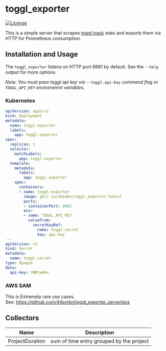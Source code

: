 # toggl_exporter

[![License](https://img.shields.io/badge/License-Apache%202.0-blue.svg)](https://opensource.org/licenses/Apache-2.0)

This is a simple server that scrapes [toggl track](https://toggl.com/track/) stats and exports them via HTTP for Prometheus consumption.

## Installation and Usage

The `toggl_exporter` listens on HTTP port 9981 by default. See the `--help` output for more options.

*Note: You must pass toggl api key via `--toggl.api-key` command flag or `TOGGL_API_KEY` environemnt variables.*

### Kubernetes

```yaml
apiVersion: apps/v1
kind: Deployment
metadata:
  name: toggl-exporter
  labels:
    app: toggl-exporter
spec:
  replicas: 1
  selector:
    matchLabels:
      app: toggl-exporter
  template:
    metadata:
      labels:
        app: toggl-exporter
    spec:
      containers:
      - name: toggl-exporter
        image: ghcr.io/44smkn/toggl_exporter:latest
        ports:
        - containerPort: 9981
        env:
        - name: TOGGL_API_KEY
          valueFrom:
            secretKeyRef:
              name: toggl-secret
              key: api-key
---
apiVersion: v1
kind: Secret
metadata:
  name: toggl-secret
type: Opaque
data:
  api-key: YWRtaW4=
```

### AWS SAM

This is Extremely rare use cases.  
See: https://github.com/44smkn/toggl_exporter_serverless

## Collectors

| Name            | Description                              |
| --------------- | ---------------------------------------- |
| ProjectDuration | sum of time entry grouped by the project |

